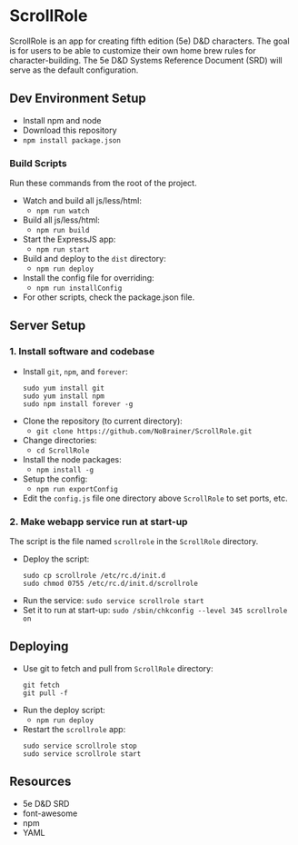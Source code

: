 # ScrollRole
ScrollRole is an app for creating fifth edition (5e) D&D characters. The goal is for users to be able to customize their
own home brew rules for character-building. The 5e D&D Systems Reference Document (SRD) will serve as the default
configuration.


## Dev Environment Setup
- Install npm and node
- Download this repository
- `npm install package.json`


### Build Scripts
Run these commands from the root of the project.
- Watch and build all js/less/html:
    - `npm run watch`
- Build all js/less/html:
    - `npm run build`
- Start the ExpressJS app:
    - `npm run start`
- Build and deploy to the `dist` directory:
    - `npm run deploy`
- Install the config file for overriding:
    - `npm run installConfig`
- For other scripts, check the package.json file.


## Server Setup

### 1. Install software and codebase
- Install `git`, `npm`, and `forever`:
    ```
    sudo yum install git
    sudo yum install npm
    sudo npm install forever -g
    ```
- Clone the repository (to current directory):
  - `git clone https://github.com/NoBrainer/ScrollRole.git`
- Change directories:
  - `cd ScrollRole`
- Install the node packages:
  - `npm install -g`
- Setup the config:
  - `npm run exportConfig`
- Edit the `config.js` file one directory above `ScrollRole` to set ports, etc.


### 2. Make webapp service run at start-up
The script is the file named `scrollrole` in the `ScrollRole` directory.
- Deploy the script:
  ```
  sudo cp scrollrole /etc/rc.d/init.d
  sudo chmod 0755 /etc/rc.d/init.d/scrollrole
  ```
- Run the service:
  `sudo service scrollrole start`
- Set it to run at start-up:
  `sudo /sbin/chkconfig --level 345 scrollrole on`


## Deploying
- Use git to fetch and pull from `ScrollRole` directory:
  ```
  git fetch
  git pull -f
  ```
- Run the deploy script:
  - `npm run deploy`
- Restart the `scrollrole` app:
  ```
  sudo service scrollrole stop
  sudo service scrollrole start
  ```


## Resources
- 5e D&D SRD
- font-awesome
- npm
- YAML
